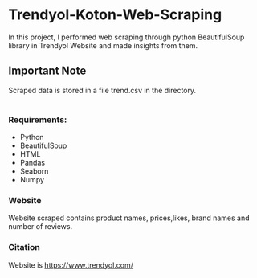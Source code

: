 # Trendyol-Koton-Web-Scraping

In this project, I performed web scraping through python BeautifulSoup library in Trendyol Website and made insights from them. 


## Important Note

Scraped data is stored in a file trend.csv in the directory.
<br/><br/>

### Requirements:

- Python 
- BeautifulSoup
- HTML
- Pandas
- Seaborn
- Numpy



### Website

Website scraped contains product names, prices,likes, brand names and number of reviews.


### Citation

Website is https://www.trendyol.com/
